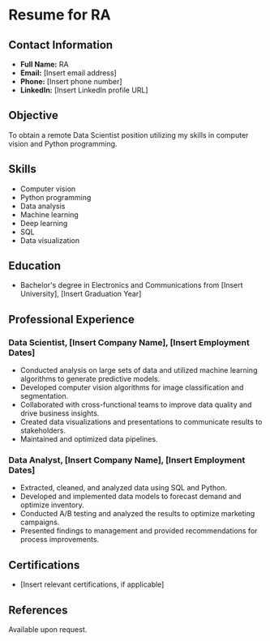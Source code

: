 # Resume for RA

## Contact Information
- **Full Name:** RA
- **Email:** [Insert email address]
- **Phone:** [Insert phone number]
- **LinkedIn:** [Insert LinkedIn profile URL]

## Objective
To obtain a remote Data Scientist position utilizing my skills in computer vision and Python programming.

## Skills
- Computer vision
- Python programming
- Data analysis
- Machine learning
- Deep learning
- SQL
- Data visualization

## Education
- Bachelor's degree in Electronics and Communications from [Insert University], [Insert Graduation Year]

## Professional Experience

### Data Scientist, [Insert Company Name], [Insert Employment Dates]
- Conducted analysis on large sets of data and utilized machine learning algorithms to generate predictive models.
- Developed computer vision algorithms for image classification and segmentation.
- Collaborated with cross-functional teams to improve data quality and drive business insights.
- Created data visualizations and presentations to communicate results to stakeholders.
- Maintained and optimized data pipelines.

### Data Analyst, [Insert Company Name], [Insert Employment Dates]
- Extracted, cleaned, and analyzed data using SQL and Python.
- Developed and implemented data models to forecast demand and optimize inventory.
- Conducted A/B testing and analyzed the results to optimize marketing campaigns.
- Presented findings to management and provided recommendations for process improvements.

## Certifications
- [Insert relevant certifications, if applicable]

## References
Available upon request.
